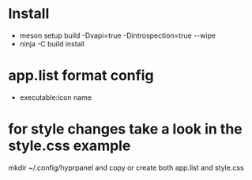 # Install
- meson setup  build -Dvapi=true -Dintrospection=true --wipe
- ninja -C build install

# app.list format config
- executable:icon name

# for style changes take a look in the style.css example

mkdir ~/.config/hyprpanel and copy or create both app.list and style.css

